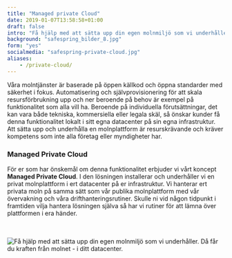 ```yaml
---
title: "Managed private Cloud"
date: 2019-01-07T13:58:58+01:00
draft: false
intro: "Få hjälp med att sätta upp din egen molnmiljö som vi underhåller. Då får du kraften från molnet - i ditt datacenter."
background: "safespring_bilder_8.jpg"
form: "yes"
socialmedia: "safespring-private-cloud.jpg"
aliases:
    - /private-cloud/
---
```

Våra molntjänster är baserade på öppen källkod och öppna standarder med säkerhet i fokus. Automatisering och självprovisionering för att skala resursförbrukning upp och ner beroende på behov är exempel på funktionalitet som alla vill ha. Beroende på individuella förutsättningar, det kan vara både tekniska, kommersiella eller legala skäl, så önskar kunder få denna funktionalitet lokalt i sitt egna datacenter på sin egna infrastruktur. Att sätta upp och underhålla en molnplattform är resurskrävande och kräver kompetens som inte alla företag eller myndigheter har.

### Managed Private Cloud
För er som har önskemål om denna funktionalitet erbjuder vi vårt koncept **Managed Private Cloud**. I den lösningen installerar och underhåller vi en privat molnplattform i ert datacenter på er infrastruktur. Vi hanterar ert privata moln på samma sätt som vår publika molnplattform med vår övervakning och våra drifthanteringsrutiner. Skulle ni vid någon tidpunkt i framtiden vilja hantera lösningen själva så har vi rutiner för att lämna över plattformen i era händer.
<br><br><br>

![Få hjälp med att sätta upp din egen molnmiljö som vi underhåller. Då får du kraften från molnet - i ditt datacenter.](/tjanster/Images/safespring_private_cloud.jpg "Managed Private Cloud")
